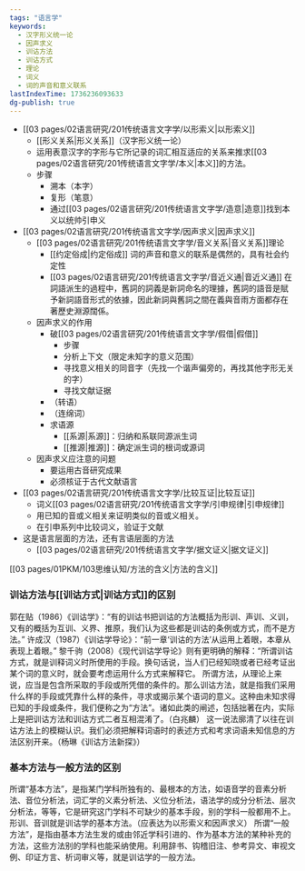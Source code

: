 ```yaml
---
tags: "语言学"
keywords:
  - 汉字形义统一论
  - 因声求义
  - 训诂方法
  - 训诂方式
  - 理论
  - 词义
  - 词的声音和意义联系
lastIndexTime: 1736236093633
dg-publish: true
---
```

- [[03 pages/02语言研究/201传统语言文字学/以形索义\|以形索义]]
	- [[形义关系\|形义关系]]（汉字形义统一论）
	- 运用表意汉字的字形与它所记录的词汇相互适应的关系来推求[[03 pages/02语言研究/201传统语言文字学/本义\|本义]]的方法。
	- 步骤
		- 溯本（本字）
		- 复形（笔意）
		- 通过[[03 pages/02语言研究/201传统语言文字学/造意\|造意]]找到本义以统帅引申义
- [[03 pages/02语言研究/201传统语言文字学/因声求义\|因声求义]]
	- [[03 pages/02语言研究/201传统语言文字学/音义关系\|音义关系]]理论
		- [[约定俗成\|约定俗成]] 词的声音和意义的联系是偶然的，具有社会约定性
		- [[03 pages/02语言研究/201传统语言文字学/音近义通\|音近义通]]  在詞語派生的過程中，舊詞的詞義是新詞命名的理據，舊詞的語音是賦予新詞語音形式的依據，因此新詞與舊詞之間在義與音雨方面都存在著歷史淵源闊係。
	- 因声求义的作用
		- 破[[03 pages/02语言研究/201传统语言文字学/假借\|假借]]
			- 步骤
			- 分析上下文（限定未知字的意义范围）
			- 寻找意义相关的同音字（先找一个谐声偏旁的，再找其他字形无关的字）
			- 寻找文献证据
		- （转语）
		- （连绵词）
		- 求语源
			- [[系源\|系源]]：归纳和系联同源派生词
			- [[推源\|推源]]：确定派生词的根词或源词
	- 因声求义应注意的问题
		- 要运用古音研究成果
		- 必须核证于古代文献语言
- [[03 pages/02语言研究/201传统语言文字学/比较互证\|比较互证]]
	- 词义[[03 pages/02语言研究/201传统语言文字学/引申规律\|引申规律]]
	- 用已知的音或义相关来证明类似的音或义相关。
	- 在引申系列中比较词义，验证于文献
- 这是语言层面的方法，还有言语层面的方法
	- [[03 pages/02语言研究/201传统语言文字学/据文证义\|据文证义]]



[[03 pages/01PKM/103思维认知/方法的含义\|方法的含义]]
### 训诂方法与[[训诂方式\|训诂方式]]的区别
郭在贴（1986）《训诂学》：“有的训诂书把训诂的方法概括为形训、声训、义训，又有的概括为互训、义界、推原，我们认为这些都是训诂的条例或方式，而不是方法。”
许成汉（1987）《训诂学导论》：“前一章‘训诂的方法’从运用上着眼，本章从表现上着眼。”
黎千驹（2008）《现代训诂学导论》则有更明确的解释：“所谓训诂方式，就是训释词义时所使用的手段。换句话说，当人们已经知晓或者已经考证出某个词的意义时，就会要考虑运用什么方式来解释它。
所谓方法，从理论上来说，应当是包含所采取的手段或所凭借的条件的。那么训诂方法，就是指我们采用什么样的手段或凭靠什么样的条件，寻求或揭示某个语词的意义。这种由未知求得已知的手段或条件，我们便称之为“方法”。诸如此类的闸述，包括拙著在内，实际上是把训诂方法和训诂方式二者互相混淆了。（白兆麟）
这一说法廓清了以往在训诂方法上的模糊认识。我们必须把解释词语时的表述方式和考求词语未知信息的方法区别开来。（杨琳《训诂方法新探》）
### 基本方法与一般方法的区别
所谓“基本方法”，是指某门学科所独有的、最根本的方法，如语音学的音素分析法、音位分析法，词汇学的义素分析法、义位分析法，语法学的成分分析法、层次分析法，等等，它是研究这门学科不可缺少的基本手段，别的学科一般都用不上。形训、音训就是训诂学的基本方法。（应表达为以形索义和因声求义）
所谓“一般方法”，是指由基本方法生发的或由邻近学科引进的、作为基本方法的某种补充的方法，这些方法别的学科也能采纳使用。利用辞书、钩稽旧注、参考异文、审视文例、印证方言、析词审义等，就是训诂学的一般方法。